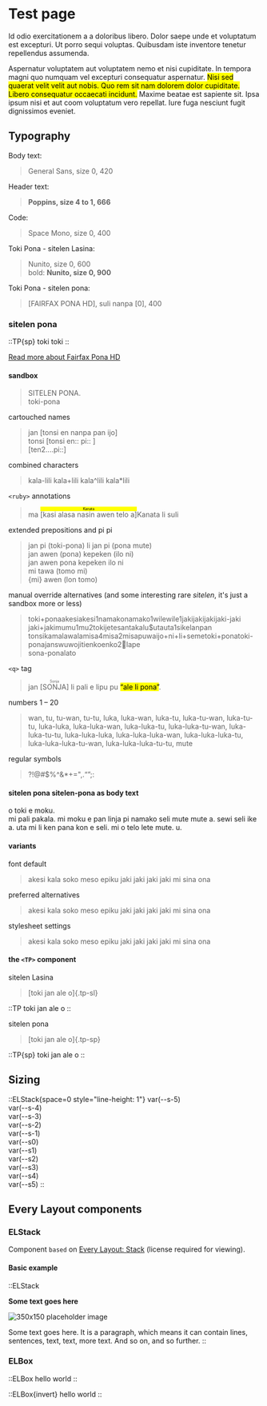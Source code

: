 # Test page

Id odio exercitationem a a doloribus libero. <span class="testing">Dolor saepe unde et voluptatum est excepturi. Ut porro sequi voluptas.</span> Quibusdam iste inventore tenetur repellendus assumenda.

Aspernatur voluptatem aut voluptatem nemo et nisi cupiditate. In tempora magni quo numquam vel excepturi consequatur aspernatur. <mark>Nisi sed quaerat velit velit aut nobis. Quo rem sit nam dolorem dolor cupiditate. Libero consequatur occaecati incidunt.</mark> Maxime beatae est sapiente sit. Ipsa ipsum nisi et aut coom voluptatum vero repellat. Iure fuga nesciunt fugit dignissimos eveniet.

## Typography

Body text:

> General Sans, size 0, 420

Header text:

> <span style="font-family: var(--font-display); font-weight: 666; font-size: var(--s1); color: var(--ctp-subtext0);">Poppins, size 4 to 1, 666</span>

Code:

> <span style="font-family: var(--font-code);">Space Mono, size 0, 400</span>

Toki Pona - sitelen Lasina:

> <span class="font-tp-sl">Nunito, size 0, 600</span><br />
> bold: <b class="font-tp-sl">Nunito, size 0, 900</b>

Toki Pona - sitelen pona:

> <span class="font-tp-sp">\[FAIRFAX PONA HD], suli nanpa \[0], 400</span>

### sitelen pona

::TP{sp}
toki toki
::

[Read more about Fairfax Pona HD](https://www.kreativekorp.com/software/fonts/fairfaxponahd/)

#### sandbox

> <span lang="tok-x-stlnpona" class="testing">SITELEN PONA.<br />
> toki-pona<br /></span>

cartouched names

> <span lang="tok-x-stlnpona">jan \[tonsi en nanpa pan ijo\]<br />
> tonsi \[tonsi en:: pi:: \]<br />
> \[ten2....pi::]</span>

combined characters

> <span lang="tok-x-stlnpona">kala-lili kala+lili kala^lili kala\*lili</span>

`<ruby>` annotations

> <span lang="tok-x-stlnpona">ma <ruby>\[kasi alasa nasin awen telo a\] <rp>(</rp><rt lang="tok-Latn"><mark>Kanata</mark></rt><rp>)</rp><rtc lang="tok-Latn">Kanata</rtc></ruby> li suli</span>

extended prepositions and <span lang="tok-Latn">pi</span> <span lang="tok-x-stlnpona">pi</span>

> <span lang="tok-x-stlnpona">jan pi (toki-pona) li jan pi (pona mute)<br />
> jan awen (pona) kepeken (ilo ni)<br />
> jan awen pona kepeken ilo ni<br />
> mi tawa (tomo mi)<br />
> \{mi} awen (lon tomo)</span>

manual override alternatives (and some interesting rare <i lang="tok-Latn">sitelen</i>, it's just a sandbox more or less)

> <span lang="tok-x-stlnpona">toki+pona&#8203;akesi&#8203;akesi1&#8203;namako&#8203;namako1&#8203;wile&#8203;wile1&#8203;jaki&#8203;jaki&#8203;jaki&#8203;jaki-jaki&#8203;jaki+jaki&#8203;mu&#8203;mu1&#8203;mu2&#8203;to&#8203;kijetesantakalu&#8203;$&#8203;uta&#8203;uta1&#8203;sike&#8203;lanpan<br />
> tonsi&#8203;kamalawala&#8203;misa4&#8203;misa2&#8203;misa&#8203;puwa&#8203;ijo+ni+li+seme&#8203;toki+pona&#8203;toki-pona&#8203;jans&#8203;wuwojiti&#8203;enko&#8203;enko2&#8203;lape<br />
> sona-pona&#8203;la&#8203;to</span>

`<q>` tag

> <span lang="tok-x-stlnpona">jan <ruby>\[SONJA] <rp>(</rp><rt lang="tok-Latn">Sonja</rt><rp>)</rp></ruby> li pali e lipu pu <mark><q>ale li pona</q></mark>.</span>

numbers 1 &ndash; 20

> <span lang="tok-x-stlnpona">wan, tu, tu-wan, tu-tu, luka, luka-wan, luka-tu, luka-tu-wan, luka-tu-tu, luka-luka, luka-luka-wan, luka-luka-tu, luka-luka-tu-wan, luka-luka-tu-tu, luka-luka-luka, luka-luka-luka-wan, luka-luka-luka-tu, luka-luka-luka-tu-wan, luka-luka-luka-tu-tu, mute</span>

regular symbols
> <span lang="tok-x-stlnpona">?!@#$%^&*+=",.&ldquo;&rdquo;;:</span>

#### <span lang="tok-Latn">sitelen pona</span> <span lang="tok-x-stlnpona">sitelen-pona</span> as body text

<span lang="tok-x-stlnpona">o toki e moku.<br />mi pali pakala. mi moku e pan linja pi namako seli mute mute a. sewi seli ike a. uta mi li ken pana kon e seli. mi o telo lete mute. u.</span>

#### variants

font default

> <span style="font-feature-settings: 'kern' 1" lang="tok-x-stlnpona">akesi kala soko meso epiku jaki jaki jaki jaki mi sina ona</span>

preferred alternatives

> <span style="font-feature-settings: 'kern' 1, 'cv70', 'cv77', 'cv80', 'cv90', 'cv91', 'ss19'" lang="tok-x-stlnpona">akesi kala soko meso epiku jaki jaki jaki jaki mi sina ona</span>

stylesheet settings

> <span lang="tok-x-stlnpona">akesi kala soko meso epiku jaki jaki jaki jaki mi sina ona</span>

#### the `<TP>` component

sitelen Lasina

> [toki jan ale o]{.tp-sl}

::TP
toki jan ale o
::

sitelen pona

> [toki jan ale o]{.tp-sp}

::TP{sp}
toki jan ale o
::

## Sizing

::ELStack{space=0 style="line-height: 1"}
<span style="font-size: var(--s-5)">var(--s-5)</span><br />
<span style="font-size: var(--s-4)">var(--s-4)</span><br />
<span style="font-size: var(--s-3)">var(--s-3)</span><br />
<span style="font-size: var(--s-2)">var(--s-2)</span><br />
<span style="font-size: var(--s-1)">var(--s-1)</span><br />
<span style="font-size: var(--s0)">var(--s0)</span><br />
<span style="font-size: var(--s1)">var(--s1)</span><br />
<span style="font-size: var(--s2)">var(--s2)</span><br />
<span style="font-size: var(--s3)">var(--s3)</span><br />
<span style="font-size: var(--s4)">var(--s4)</span><br />
<span style="font-size: var(--s5)">var(--s5)</span>
::

## Every Layout components

### ELStack

Component `based` on [Every Layout: Stack](https://every-layout.dev/layouts/stack/) (license required for viewing).

#### Basic example

::ELStack

<span style="font-family: var(--font-display); font-weight: 666; font-size: var(--s2); color: var(--ctp-subtext0);">Some text goes here</span>

![350x150 placeholder image](https://images.placeholders.dev/?width=350&height=100)

Some text goes here. <span class="testing">It is a paragraph, which means it can contain lines, sentences, text, text, more text.</span> And so on, and so further.
::

### ELBox

::ELBox
hello world
::

::ELBox{invert}
hello world
::
